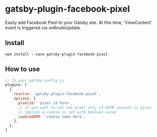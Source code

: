 # gatsby-plugin-facebook-pixel

Easily add Facebook Pixel to your Gatsby site. At this time, 'ViewContent' event is triggered via onRouteUpdate.

## Install

`npm install --save gatsby-plugin-facebook-pixel`

## How to use

```javascript
// In your gatsby-config.js
plugins: [
  {
    resolve: `gatsby-plugin-facebook-pixel`,
    options: {
      pixelId: 'pixel id here',
      // if you want to set the pixel only if GDPR consent is given
      // implies a cookie is set with boolean value
      cookieGDPR: 'cookie name here',
    },
  },
]
```

